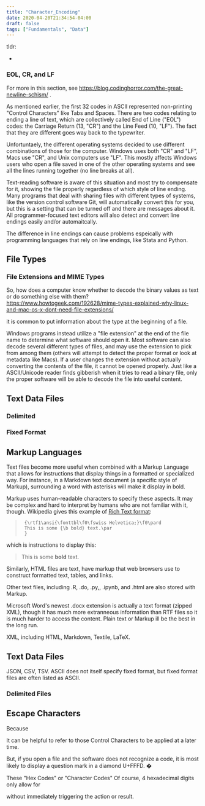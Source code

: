 ```yaml
---
title: "Character_Encoding"
date: 2020-04-20T21:34:54-04:00
draft: false
tags: ["Fundamentals", "Data"]
---
```




tldr:

- 

<!--more-->



### EOL, CR, and LF

For more in this section, see https://blog.codinghorror.com/the-great-newline-schism/ . 

As mentioned earlier, the first 32 codes in ASCII represented non-printing "Control Characters" like Tabs and Spaces. There are two codes relating to ending a line of text, which are collectively called End of Line ("EOL") codes: the  Carriage Return (13, "CR") and the Line Feed (10, "LF"). The fact that they are different goes way back to the typewriter. 

Unfortuntaely, the different operating systems decided to use different combinations of those for the computer. Windows uses both "CR" and "LF", Macs use "CR", and Unix computers use "LF".  This mostly affects Windows users who open a file saved in one of the other operating systems and see all the lines running together (no line breaks at all). 

Text-reading software is aware of this situation and most try to compensate for it, showing the file properly regardless of which style of line ending. Many programs that deal with sharing files with different types of systems, like the version control software Git, will automatically convert this for you, but this is a setting that can be turned off and there are messages about it. All programmer-focused text editors will also detect and convert line endings easily and/or automaitcally. 

The difference in line endings can cause problems espeically with programming languages that rely on line endings, like Stata and Python. 



## File Types



### File Extensions and MIME Types

So, how does a computer know whether to decode the binary values as text or do something else with them? https://www.howtogeek.com/192628/mime-types-explained-why-linux-and-mac-os-x-dont-need-file-extensions/

it is common to put information about the type at the beginning of a file. 

Windows programs instead utilize a "file extension" at the end of the file name to determine what software should open it. Most software can also decode several different types of files, and may use the extension to pick from among them (others will attempt to detect the proper format or look at metadata like Macs). If a user changes the extension without actually converting the contents of the file, it cannot be opened properly. Just like a ASCII/Unicode reader finds gibberish when it tries to read a binary file, only the proper software will be able to decode the file into useful content.  



## Text Data Files

### Delimited

### Fixed Format

## Markup Languages

Text files become more useful when combined with a Markup Language that allows for instructions that display things in a formatted or specialized way. For instance, in a Markdown text document (a specific style of Markup), surrounding a word with asterisks will make it display in bold. 

Markup uses human-readable characters to specify these aspects. It may be complex and hard to interpret by humans who are not familiar with it, though. Wikipedia gives this example of [Rich Text format](https://en.wikipedia.org/wiki/Rich_Text_Format):

> ```
>  {\rtf1\ansi{\fonttbl\f0\fswiss Helvetica;}\f0\pard
>  This is some {\b bold} text.\par
>  }
> ```

which is instructions to display this: 

> This is some **bold** text.

Similarly, HTML files are text, have markup that web browsers use to construct formatted text, tables, and links. 

Other text files, including .R, .do, .py,, .ipynb, and .html are also stored with Markup. 

Microsoft Word's newest .docx extension is actually a text format (zipped XML), though it has much more extranneous information than RTF files so it is much harder to access the content. Plain text or Markup ill be the best in the long run. 

XML, including HTML, Markdown, Textile, LaTeX. 

## Text Data Files

JSON, CSV, TSV.  ASCII does not itself specify fixed format, but fixed format files are often listed as ASCII. 

### Delimited Files

## Escape Characters

Because 

It can be helpful to refer to those Control Characters to be applied at a later time. 

But, if you open a file and the software does not recognize a code, it is most likely to display a question mark in a diamond U+FFFD. �

These "Hex Codes" or "Character Codes" Of course, 4 hexadecimal digits only allow for 

without immediately triggering the action or result. 